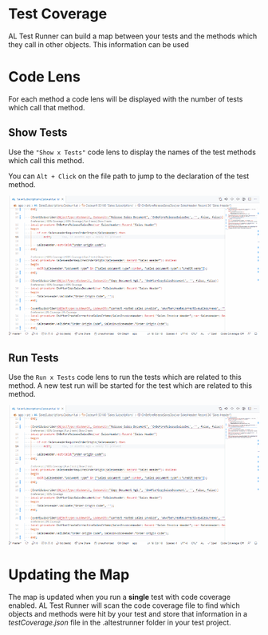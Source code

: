 # Test Coverage
AL Test Runner can build a map between your tests and the methods which they call in other objects. This information can be used 

# Code Lens
For each method a code lens will be displayed with the number of tests which call that method.

## Show Tests
Use the ```"Show x Tests"``` code lens to display the names of the test methods which call this method.

You can ```Alt + Click``` on the file path to jump to the declaration of the test method.

![](../images/show-tests-code-lens.gif)

## Run Tests
Use the ```Run x Tests``` code lens to run the tests which are related to this method. A new test run will be started for the test which are related to this method.

![](../images/run-tests-code-lens.gif)

# Updating the Map
The map is updated when you run a **single** test with code coverage enabled. AL Test Runner will scan the code coverage file to find which objects and methods were hit by your test and store that information in a *testCoverage.json* file in the .altestrunner folder in your test project.